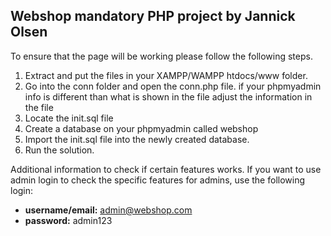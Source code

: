 ## Webshop mandatory PHP project by Jannick Olsen

To ensure that the page will be working please follow the following steps.

1. Extract and put the files in your XAMPP/WAMPP htdocs/www folder.
2. Go into the conn folder and open the conn.php file. 
   if your phpmyadmin info is different than what is shown
   in the file adjust the information in the file
3. Locate the init.sql file
4. Create a database on your phpmyadmin called webshop
5. Import the init.sql file into the newly created database.
6. Run the solution.

Additional information to check if certain features works.
If you want to use admin login to check the specific features for admins,
use the following login:
* **username/email:** admin@webshop.com
* **password:** admin123
